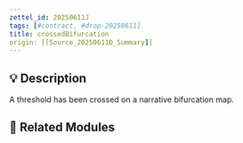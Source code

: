```yaml
---
zettel_id: 20250611J
tags: [#contract, #drop-20250611]
title: crossedBifurcation
origin: [[Source_20250611D_Summary]]
---
```


## 💡 Description
A threshold has been crossed on a narrative bifurcation map.

## 🔗 Related Modules
<!-- Will be filled in during integration pass -->
